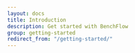 ```yaml
---
layout: docs
title: Introduction
description: Get started with BenchFlow
group: getting-started
redirect_from: "/getting-started/"
---
```


<!-- GOAL: The reader has to get what is possible with BenchFlow and see initial examples of simple DSL. Then we need references to all the other relevant part of the documentation. -->